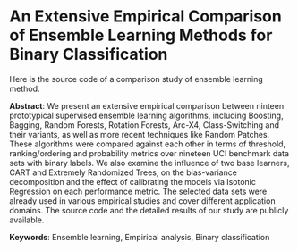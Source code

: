 # An Extensive Empirical Comparison of Ensemble Learning Methods for Binary Classification

Here is the source code of a comparison study of ensemble learning method.

**Abstract**: We present an extensive empirical comparison between ninteen prototypical supervised ensemble learning algorithms, including Boosting, Bagging, Random Forests, Rotation Forests, Arc-X4, Class-Switching and their variants, as well as more recent techniques like Random Patches. These algorithms were compared against each other in terms of threshold, ranking/ordering and probability metrics over nineteen UCI benchmark data sets with binary labels. We also examine the influence of two base learners, CART and Extremely Randomized Trees, on the bias-variance decomposition and the effect of calibrating the models via Isotonic Regression on each performance metric. The selected data sets were already used in various empirical studies and cover different application domains. The source code and the detailed results of our study are publicly available.

**Keywords**: Ensemble learning, Empirical analysis, Binary classification
